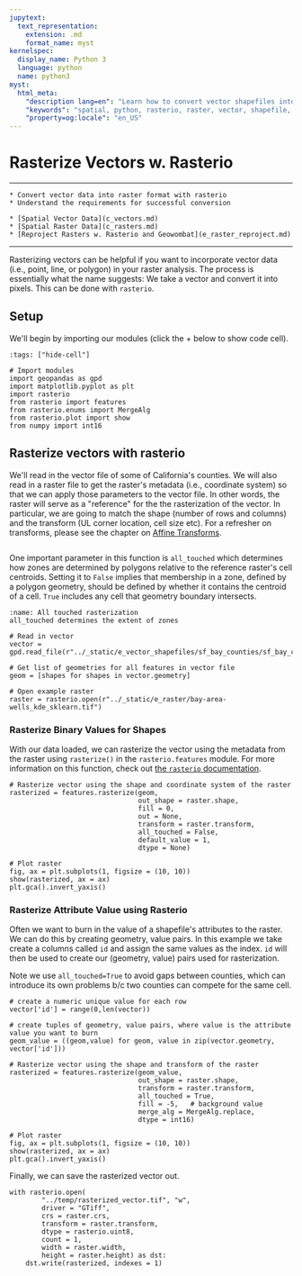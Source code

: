 ```yaml
---
jupytext:
  text_representation:
    extension: .md
    format_name: myst
kernelspec:
  display_name: Python 3
  language: python
  name: python3
myst:
  html_meta:
    "description lang=en": "Learn how to convert vector shapefiles into raster files using rasterio."
    "keywords": "spatial, python, rasterio, raster, vector, shapefile, rasterize"
    "property=og:locale": "en_US"
---
```


# Rasterize Vectors w. Rasterio

----------------

```{admonition} Learning Objectives
* Convert vector data into raster format with rasterio
* Understand the requirements for successful conversion
```
```{admonition} Review
* [Spatial Vector Data](c_vectors.md)
* [Spatial Raster Data](c_rasters.md)
* [Reproject Rasters w. Rasterio and Geowombat](e_raster_reproject.md)
```

----------------

Rasterizing vectors can be helpful if you want to incorporate vector data (i.e., point, line, or polygon) in your raster analysis. The process is essentially what the name suggests: We take a vector and convert it into pixels. This can be done with `rasterio`.

## Setup

We'll begin by importing our modules (click the + below to show code cell).

```{code-cell} ipython3
:tags: ["hide-cell"]

# Import modules
import geopandas as gpd
import matplotlib.pyplot as plt
import rasterio
from rasterio import features
from rasterio.enums import MergeAlg
from rasterio.plot import show
from numpy import int16
```

## Rasterize vectors with rasterio

We'll read in the vector file of some of California's counties. We will also read in a raster file to get the raster's metadata (i.e., coordinate system) so that we can apply those parameters to the vector file. In other words, the raster will serve as a "reference" for the the rasterization of the vector. In particular, we are going to match the shape (number of rows and columns) and the transform (UL corner location, cell size etc). For a refresher on transforms, please see the chapter on [Affine Transforms](d_affine.md).

```{important} The vector and raster **must be** be in the same coordinate system. If not, you'll need to re-project one of them so they are the same. To re-project vectors, see the chapter on [Understanding CRS Codes](d_understand_crs_codes.md). To re-project rasters, see the chapter on [Reproject Rasters w. Rasterio and Geowombat](e_raster_reproject.md).
```
One important parameter in this function is `all_touched` which determines how zones are determined by polygons relative to the reference raster's cell centroids. Setting it to `False` implies that membership in a zone, defined by a polygon geometry, should be defined by whether it contains the centroid of a cell. `True` includes any cell that geometry boundary intersects. 

```{figure} ../_static/e_raster/zonal_stats.jpg
:name: All touched rasterization 
all_touched determines the extent of zones
```

```{code-cell} ipython3
# Read in vector
vector = gpd.read_file(r"../_static/e_vector_shapefiles/sf_bay_counties/sf_bay_counties.shp")

# Get list of geometries for all features in vector file
geom = [shapes for shapes in vector.geometry]

# Open example raster
raster = rasterio.open(r"../_static/e_raster/bay-area-wells_kde_sklearn.tif")
```

### Rasterize Binary Values for Shapes

With our data loaded, we can rasterize the vector using the metadata from the raster using `rasterize()` in the `rasterio.features` module. For more information on this function, check out [the `rasterio` documentation](https://rasterio.readthedocs.io/en/latest/api/rasterio.features.html#rasterio.features.rasterize).

```{code-cell} ipython3
# Rasterize vector using the shape and coordinate system of the raster
rasterized = features.rasterize(geom,
                                out_shape = raster.shape,
                                fill = 0,
                                out = None,
                                transform = raster.transform,
                                all_touched = False,
                                default_value = 1,
                                dtype = None)

# Plot raster
fig, ax = plt.subplots(1, figsize = (10, 10))
show(rasterized, ax = ax)
plt.gca().invert_yaxis()
```

### Rasterize Attribute Value using Rasterio
Often we want to burn in the value of a shapefile's attributes to the raster. We can do this by creating geometry, value pairs. In this example we take create a columns called `id` and assign the same values as the index. `id` will then be used to create our (geometry, value) pairs used for rasterization.  

Note we use `all_touched=True` to avoid gaps between counties, which can introduce its own problems b/c two counties can compete for the same cell. 

```{code-cell} ipython3
# create a numeric unique value for each row
vector['id'] = range(0,len(vector))

# create tuples of geometry, value pairs, where value is the attribute value you want to burn
geom_value = ((geom,value) for geom, value in zip(vector.geometry, vector['id']))

# Rasterize vector using the shape and transform of the raster
rasterized = features.rasterize(geom_value,
                                out_shape = raster.shape,
                                transform = raster.transform,
                                all_touched = True,
                                fill = -5,   # background value
                                merge_alg = MergeAlg.replace,
                                dtype = int16)

# Plot raster
fig, ax = plt.subplots(1, figsize = (10, 10))
show(rasterized, ax = ax)
plt.gca().invert_yaxis()
```

Finally, we can save the rasterized vector out.

```{code-cell} ipython3
with rasterio.open(
        "../temp/rasterized_vector.tif", "w",
        driver = "GTiff",
        crs = raster.crs,
        transform = raster.transform,
        dtype = rasterio.uint8,
        count = 1,
        width = raster.width,
        height = raster.height) as dst:
    dst.write(rasterized, indexes = 1)
```
